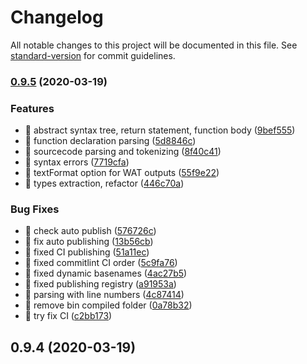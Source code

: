 # Changelog

All notable changes to this project will be documented in this file. See [standard-version](https://github.com/conventional-changelog/standard-version) for commit guidelines.

### [0.9.5](https://github.com/michaljach/wasm-lang/compare/v0.2.0...v0.9.5) (2020-03-19)


### Features

* 🎸 abstract syntax tree, return statement, function body ([9bef555](https://github.com/michaljach/wasm-lang/commit/9bef5550c61c5cf7eb562b9b6db1c784d7593fb1))
* 🎸 function declaration parsing ([5d8846c](https://github.com/michaljach/wasm-lang/commit/5d8846c6b03daf6b21f318a9ad88b2f29b2d02ae))
* 🎸 sourcecode parsing and tokenizing ([8f40c41](https://github.com/michaljach/wasm-lang/commit/8f40c41282c8ae0e8984fb5309bd60f0e402f15b))
* 🎸 syntax errors ([7719cfa](https://github.com/michaljach/wasm-lang/commit/7719cfa331cdd8520f6c95e26da3b275c9fce4bb))
* 🎸 textFormat option for WAT outputs ([55f9e22](https://github.com/michaljach/wasm-lang/commit/55f9e222428875197ac4b320b1dc32bcc752dc85))
* 🎸 types extraction, refactor ([446c70a](https://github.com/michaljach/wasm-lang/commit/446c70a551ac00be9af19f43ae01b861df3e77d5))


### Bug Fixes

* 🐛 check auto publish ([576726c](https://github.com/michaljach/wasm-lang/commit/576726ca862cfa515478c3698c96441cbe2c40ce))
* 🐛 fix auto publishing ([13b56cb](https://github.com/michaljach/wasm-lang/commit/13b56cb3d0c8eae6a93257de8119ac5b2a9553fc))
* 🐛 fixed CI publishing ([51a11ec](https://github.com/michaljach/wasm-lang/commit/51a11ec2ac58aec6e7d79fff26ae03211bce06f7))
* 🐛 fixed commitlint CI order ([5c9fa76](https://github.com/michaljach/wasm-lang/commit/5c9fa762167582a10e398ed098d2c354ed2e79ea))
* 🐛 fixed dynamic basenames ([4ac27b5](https://github.com/michaljach/wasm-lang/commit/4ac27b5069cd5930eb634f5273a3ffa5dfaddbda))
* 🐛 fixed publishing registry ([a91953a](https://github.com/michaljach/wasm-lang/commit/a91953a07c677e444ae8467f495b091e0ef8773c))
* 🐛 parsing with line numbers ([4c87414](https://github.com/michaljach/wasm-lang/commit/4c874148137352d0bf23fa8fd5c9bdde1c0c5e5b))
* 🐛 remove bin compiled folder ([0a78b32](https://github.com/michaljach/wasm-lang/commit/0a78b320ee1ee79ba2ba4d05887a2ffd4d93a2dd))
* 🐛 try fix CI ([c2bb173](https://github.com/michaljach/wasm-lang/commit/c2bb173ba35055fc77a916296d9decff4c4ce9b0))

## 0.9.4 (2020-03-19)
